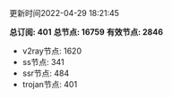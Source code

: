 更新时间2022-04-29 18:21:45

**总订阅: 401**
**总节点: 16759**
**有效节点: 2846**
- v2ray节点: 1620
- ss节点: 341
- ssr节点: 484
- trojan节点: 401
